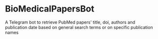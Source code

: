 # BioMedicalPapersBot
A Telegram bot to retrieve PubMed papers' title, doi, authors and publication date based on general search terms or on specific publication names
